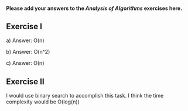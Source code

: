 #### Please add your answers to the ***Analysis of  Algorithms*** exercises here.

## Exercise I

a)
Answer: O(n)


b)
Answer: O(n^2)

c)
Answer: O(n)

## Exercise II
I would use binary search to accomplish this task.
I think the time complexity would be O(log(n))

